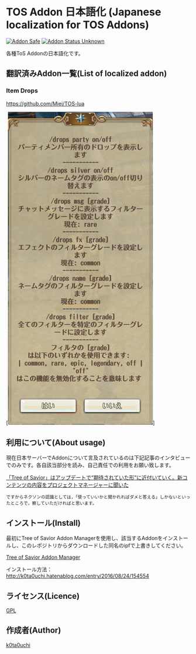 # TOS Addon 日本語化 (Japanese localization for TOS Addons)

[![Addon Safe](https://cdn.rawgit.com/lubien/awesome-tos/master/badges/addon-safe.svg)](https://github.com/lubien/awesome-tos#addons-badges)  [![Addon Status Unknown](https://cdn.rawgit.com/lubien/awesome-tos/master/badges/addon-unknown.svg)](https://github.com/lubien/awesome-tos#addons-badges)   

各種ToS Addonの日本語化です。  

## 翻訳済みAddon一覧(List of localized addon)
### Item Drops  
https://github.com/Miei/TOS-lua  

[![itemdrops](https://github.com/k0ta0uchi/TOS-jp/blob/master/imgs/readme1.png)]

## 利用について(About usage)
現在日本サーバーでAddonについて言及されているのは下記記事のインタビューでのみです。各自該当部分を読み、自己責任での利用をお願い致します。  

[「Tree of Savior」はアップデートで“期待されていた形”に近付いていく。新コンテンツの内容をプロジェクトマネージャーに聞いた](http://www.4gamer.net/games/132/G013290/20161031060/)

```
ですからネクソンの認識としては，「使っていいかと聞かれればダメと答える」しかないといったところで，察していただければと思います。
```

## インストール(Install)
最初にTree of Savior Addon Managerを使用し、該当するAddonをインストールし、このレポジトリからダウンロードした同名のipfで上書きしてください。

[Tree of Savior Addon Manager](https://github.com/Excrulon/Tree-of-Savior-Addon-Manager)

インストール方法：  
http://k0ta0uchi.hatenablog.com/entry/2016/08/24/154554

## ライセンス(Licence)
[GPL](https://github.com/k0ta0uchi/TOS-jp/blob/master/LICENSE)  

## 作成者(Author)
[k0ta0uchi](https://github.com/k0ta0uchi)
